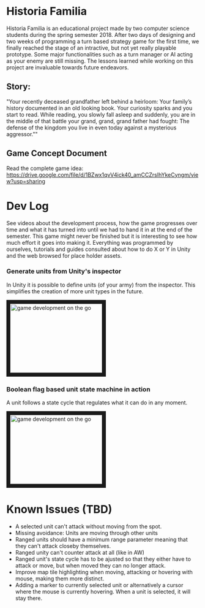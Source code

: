 # Historia Familia  
Historia Familia is an educational project made by two computer science students during the spring semester 2018.
After two days of designing and two weeks of programming a turn based strategy game for the first time, we finally reached the stage of an intractive, but not yet really playable prototype. Some major functionalities such as a turn manager or AI acting as your enemy are still missing. The lessons learned while working on this project are invaluable towards future endeavors.

## Story:
"Your recently deceased grandfather left behind a heirloom: Your family’s history documented in
an old looking book. Your curiosity sparks and you start to read. While reading, you slowly fall
asleep and suddenly, you are in the middle of that battle your grand, grand, grand father had
fought: The defense of the kingdom you live in even today against a mysterious aggressor.""

## Game Concept Document
Read the complete game idea: https://drive.google.com/file/d/1BZwx1qvV4ick40_amCCZrsIhYkeCyngm/view?usp=sharing


# Dev Log
See videos about the development process, how the game progresses over time and what it has turned into until we had to hand it in at the end of the semester. This game might never be finished but it is interesting to see how much effort it goes into making it. Everything was programmed by ourselves, tutorials and guides consulted about how to do X or Y in Unity and the web browsed for place holder assets.


### Generate units from Unity's inspector
In Unity it is possible to define units (of your army) from the inspector. This simplifies the creation of more unit types in the future.

<a href="http://www.youtube.com/watch?feature=player_embedded&v=xPgY7SaGWKs
" target="_blank"><img src="http://img.youtube.com/vi/xPgY7SaGWKs/0.jpg" 
alt="game development on the go" width="240" height="180" border="10" /></a>


### Boolean flag based unit state machine in action
A unit follows a state cycle that regulates what it can do in any moment.

<a href="http://www.youtube.com/watch?feature=player_embedded&v=Q6GGvhfCCB4
" target="_blank"><img src="http://img.youtube.com/vi/Q6GGvhfCCB4/0.jpg" 
alt="game development on the go" width="240" height="180" border="10" /></a>


# Known Issues (TBD)
- A selected unit can't attack without moving from the spot.
- Missing avoidance: Units are moving through other units
- Ranged units should have a minimum range parameter meaning that they can't attack closeby themselves.
- Ranged unity can't counter attack at all (like in AW)
- Ranged unit's state cycle has to be ajusted so that they either have to attack or move, but when moved they can no longer attack.
- Improve map tile highlighting when moving, attacking or hovering with mouse, making them more distinct.
- Adding a marker to currently selected unit or alternatively a cursor where the mouse is currently hovering. When a unit is selected, it will stay there.